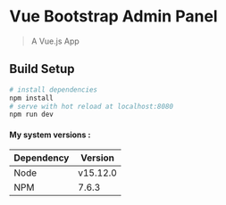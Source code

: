 # Vue Bootstrap Admin Panel

> A Vue.js App
## Build Setup

``` bash
# install dependencies
npm install
# serve with hot reload at localhost:8080
npm run dev
```
#### My system versions :
Dependency  | Version
------------- | -------------
Node  | v15.12.0
NPM  | 7.6.3 